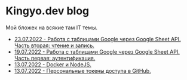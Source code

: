 # Kingyo.dev blog

Мой бложек на всякие там IT темы.

- [23.07.2022 - Работа с таблицами Google через Google Sheet API. Часть вторая: чтение и запись.](/pages/google_sheets_api_part_2.md)
- [19.07.2022 - Работа с таблицами Google через Google Sheet API. Часть первая: аутентификация.](/pages/google_sheets_api_part_1.md)
- [13.07.2022 - Docker и NodeJS.](/pages/docker-and-node-js.md)
- [13.07.2022 - Персональные токены доступа в GitHub.](/pages/github-access-token.md)